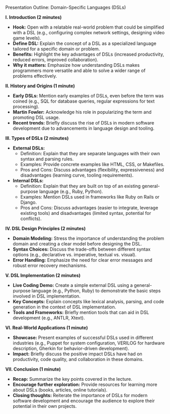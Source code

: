 Presentation Outline: Domain-Specific Languages (DSLs)

**I. Introduction (2 minutes)**

* **Hook:** Open with a relatable real-world problem that could be simplified with a DSL (e.g., configuring complex network settings, designing video game levels).
* **Define DSL:** Explain the concept of a DSL as a specialized language tailored for a specific domain or problem.
* **Benefits:** Highlight the key advantages of DSLs (increased productivity, reduced errors, improved collaboration).
* **Why it matters:** Emphasize how understanding DSLs makes programmers more versatile and able to solve a wider range of problems effectively.

**II. History and Origins (1 minute)**

* **Early DSLs:** Mention early examples of DSLs, even before the term was coined (e.g., SQL for database queries, regular expressions for text processing).
* **Martin Fowler:** Acknowledge his role in popularizing the term and promoting DSL usage.
* **Recent trends:** Briefly discuss the rise of DSLs in modern software development due to advancements in language design and tooling.

**III. Types of DSLs (2 minutes)**

* **External DSLs:**
    * Definition: Explain that they are separate languages with their own syntax and parsing rules.
    * Examples: Provide concrete examples like HTML, CSS, or Makefiles.
    * Pros and Cons: Discuss advantages (flexibility, expressiveness) and disadvantages (learning curve, tooling requirements).
* **Internal DSLs:**
    * Definition: Explain that they are built on top of an existing general-purpose language (e.g., Ruby, Python).
    * Examples: Mention DSLs used in frameworks like Ruby on Rails or Django.
    * Pros and Cons: Discuss advantages (easier to integrate, leverage existing tools) and disadvantages (limited syntax, potential for conflicts).

**IV. DSL Design Principles (2 minutes)**

* **Domain Modeling:** Stress the importance of understanding the problem domain and creating a clear model before designing the DSL.
* **Syntax Choices:** Discuss the trade-offs between different syntax options (e.g., declarative vs. imperative, textual vs. visual).
* **Error Handling:** Emphasize the need for clear error messages and robust error recovery mechanisms.

**V. DSL Implementation (2 minutes)**

* **Live Coding Demo:** Create a simple external DSL using a general-purpose language (e.g., Python, Ruby) to demonstrate the basic steps involved in DSL implementation.
* **Key Concepts:** Explain concepts like lexical analysis, parsing, and code generation in the context of DSL implementation.
* **Tools and Frameworks:** Briefly mention tools that can aid in DSL development (e.g., ANTLR, Xtext).

**VI. Real-World Applications (1 minute)**

* **Showcase:** Present examples of successful DSLs used in different industries (e.g., Puppet for system configuration, VERILOG for hardware description, Gherkin for behavior-driven development).
* **Impact:** Briefly discuss the positive impact DSLs have had on productivity, code quality, and collaboration in these domains.

**VII. Conclusion (1 minute)**

* **Recap:** Summarize the key points covered in the lecture.
* **Encourage further exploration:** Provide resources for learning more about DSLs (books, articles, online tutorials).
* **Closing thoughts:** Reiterate the importance of DSLs for modern software development and encourage the audience to explore their potential in their own projects.
